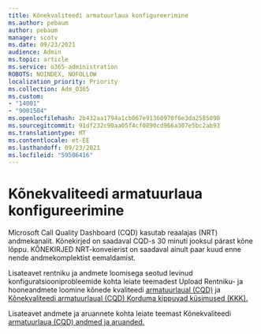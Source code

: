 ```yaml
---
title: Kõnekvaliteedi armatuurlaua konfigureerimine
ms.author: pebaum
author: pebaum
manager: scotv
ms.date: 09/23/2021
audience: Admin
ms.topic: article
ms.service: o365-administration
ROBOTS: NOINDEX, NOFOLLOW
localization_priority: Priority
ms.collection: Adm_O365
ms.custom:
- "14001"
- "9001504"
ms.openlocfilehash: 2b432aa1794a1cb067e91360970f6e3da2585098
ms.sourcegitcommit: 91df232c90aa05f4cf0890cd966a307e5bc2ab93
ms.translationtype: MT
ms.contentlocale: et-EE
ms.lasthandoff: 09/23/2021
ms.locfileid: "59506416"
---
```

# <a name="configuring-the-call-quality-dashboard"></a>Kõnekvaliteedi armatuurlaua konfigureerimine

Microsoft Call Quality Dashboard (CQD) kasutab reaalajas (NRT) andmekanalit. Kõnekirjed on saadaval CQD-s 30 minuti jooksul pärast kõne lõppu. KÕNEKIRJED NRT-konveierist on saadaval ainult paar kuud enne nende andmekomplektist eemaldamist.

Lisateavet rentniku ja andmete loomisega seotud levinud konfiguratsiooniprobleemide kohta leiate teemadest Upload Rentniku- ja hooneandmete loomine kõnede kvaliteedi [armatuurlaual (CQD)](https://docs.microsoft.com/microsoftteams/cqd-upload-tenant-building-data) ja [Kõnekvaliteedi armatuurlaual (CQD) Korduma kippuvad küsimused (KKK).](https://docs.microsoft.com/microsoftteams/cqd-frequently-asked-questions)

Lisateavet andmete ja aruannete kohta leiate teemast Kõnekvaliteedi [armatuurlaua (CQD) andmed ja aruanded.](https://docs.microsoft.com/microsoftteams/cqd-data-and-reports)